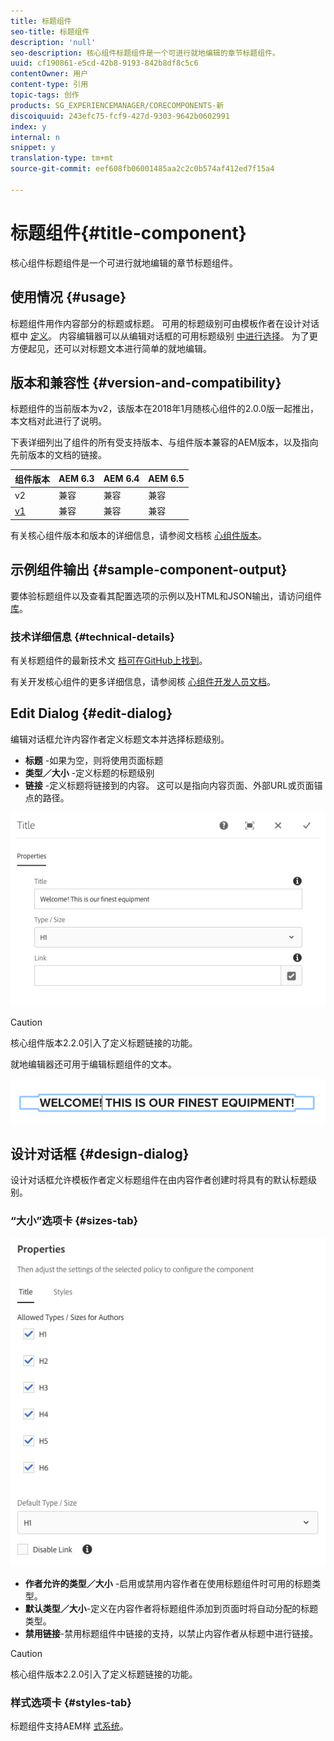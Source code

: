 ```yaml
---
title: 标题组件
seo-title: 标题组件
description: 'null'
seo-description: 核心组件标题组件是一个可进行就地编辑的章节标题组件。
uuid: cf190861-e5cd-42b8-9193-842b8df8c5c6
contentOwner: 用户
content-type: 引用
topic-tags: 创作
products: SG_EXPERIENCEMANAGER/CORECOMPONENTS-新
discoiquuid: 243efc75-fcf9-427d-9303-9642b0602991
index: y
internal: n
snippet: y
translation-type: tm+mt
source-git-commit: eef608fb06001485aa2c2c0b574af412ed7f15a4

---
```



# 标题组件{#title-component}

核心组件标题组件是一个可进行就地编辑的章节标题组件。

## 使用情况 {#usage}

标题组件用作内容部分的标题或标题。 可用的标题级别可由模板作者在设计对话框中 [定义](#design-dialog)。 内容编辑器可以从编辑对话框的可用标题级别 [中进行选择](#edit-dialog)。 为了更方便起见，还可以对标题文本进行简单的就地编辑。

## 版本和兼容性 {#version-and-compatibility}

标题组件的当前版本为v2，该版本在2018年1月随核心组件的2.0.0版一起推出，本文档对此进行了说明。

下表详细列出了组件的所有受支持版本、与组件版本兼容的AEM版本，以及指向先前版本的文档的链接。

| 组件版本 | AEM 6.3 | AEM 6.4 | AEM 6.5 |
|---|---|---|---|
| v2 | 兼容 | 兼容 | 兼容 |
| [v1](title-v1.md) | 兼容 | 兼容 | 兼容 |

有关核心组件版本和版本的详细信息，请参阅文档核 [心组件版本](versions.md)。

## 示例组件输出 {#sample-component-output}

要体验标题组件以及查看其配置选项的示例以及HTML和JSON输出，请访问组件 [库](http://opensource.adobe.com/aem-core-wcm-components/library/title.html)。

### 技术详细信息 {#technical-details}

有关标题组件的最新技术文 [档可在GitHub上找到](https://github.com/adobe/aem-core-wcm-components/blob/master/content/src/content/jcr_root/apps/core/wcm/components/title/v2/title)。

有关开发核心组件的更多详细信息，请参阅核 [心组件开发人员文档](developing.md)。

## Edit Dialog {#edit-dialog}

编辑对话框允许内容作者定义标题文本并选择标题级别。

* **标题** -如果为空，则将使用页面标题
* **类型／大小** -定义标题的标题级别
* **链接** -定义标题将链接到的内容。 这可以是指向内容页面、外部URL或页面锚点的路径。

![](assets/screenshot_2018-10-19at110055.png)

>[!CAUTION]
>
>核心组件版本2.2.0引入了定义标题链接的功能。

就地编辑器还可用于编辑标题组件的文本。

![](assets/chlimage_1-37.png)

## 设计对话框 {#design-dialog}

设计对话框允许模板作者定义标题组件在由内容作者创建时将具有的默认标题级别。

### “大小”选项卡 {#sizes-tab}

![](assets/screenshot_2018-10-19at110120.png)

* **作者允许的类型／大小** -启用或禁用内容作者在使用标题组件时可用的标题类型。
* **默认类型／大小**-定义在内容作者将标题组件添加到页面时将自动分配的标题类型。
* **禁用链接**-禁用标题组件中链接的支持，以禁止内容作者从标题中进行链接。

>[!CAUTION]
>
>核心组件版本2.2.0引入了定义标题链接的功能。

### 样式选项卡 {#styles-tab}

标题组件支持AEM样 [式系统](authoring.md#component-styling)。